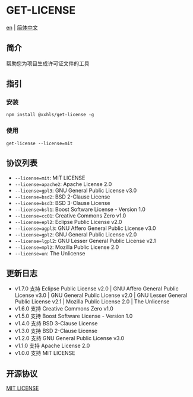 # GET-LICENSE

[en](./README.md) | [简体中文](./README-zh.md)

## 简介

帮助您为项目生成许可证文件的工具

## 指引

### 安装

```shell
npm install @xxhls/get-license -g
```

### 使用

```shell
get-license --license=mit
```

## 协议列表

- `--license=mit`: MIT LICENSE
- `--license=apache2`: Apache License 2.0
- `--license=gpl3`: GNU General Public License v3.0
- `--license=bsd2`: BSD 2-Clause License
- `--license=bsd3`: BSD 3-Clause License
- `--license=bsl1`: Boost Software License - Version 1.0
- `--license=cc01`: Creative Commons Zero v1.0
- `--license=epl2`: Eclipse Public License v2.0
- `--license=agpl3`: GNU Affero General Public License v3.0
- `--license=gpl2`: GNU General Public License v2.0
- `--license=lgpl2`: GNU Lesser General Public License v2.1
- `--license=mpl2`: Mozilla Public License 2.0
- `--license=un`: The Unlicense

## 更新日志

- v1.7.0 支持 Eclipse Public License v2.0 | GNU Affero General Public License v3.0 | GNU General Public License v2.0 | GNU Lesser General Public License v2.1 | Mozilla Public License 2.0 | The Unlicense
- v1.6.0 支持 Creative Commons Zero v1.0
- v1.5.0 支持 Boost Software License - Version 1.0
- v1.4.0 支持 BSD 3-Clause License
- v1.3.0 支持 BSD 2-Clause License
- v1.2.0 支持 GNU General Public License v3.0
- v1.1.0 支持 Apache License 2.0
- v1.0.0 支持 MIT LICENSE

## 开源协议

[MIT LICENSE](https://mit-license.org/)
